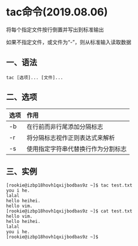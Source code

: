 # tac命令(2019.08.06)

将每个指定文件按行倒置并写出到标准输出

如果不指定文件，或文件为“-”，则从标准输入读取数据

## 一、语法

`tac [选项]... [文件]...`

## 二、选项

| 选项 | 作用 |
| :--- | :--- |
| -b | 在行前而非行尾添加分隔标志 |
| -r | 将分隔标志视作正则表达式来解析 |
| -s | 使用指定字符串代替换行作为分割标志 |

## 三、实例

```
[rookie@izbp18hovh1qxijbodbas9z ~]$ tac test.txt 
you i he.
lalal
hello heihei.
hello vim.
[rookie@izbp18hovh1qxijbodbas9z ~]$ cat test.txt 
hello vim.
hello heihei.
lalal
you i he.
[rookie@izbp18hovh1qxijbodbas9z ~]$ 
```